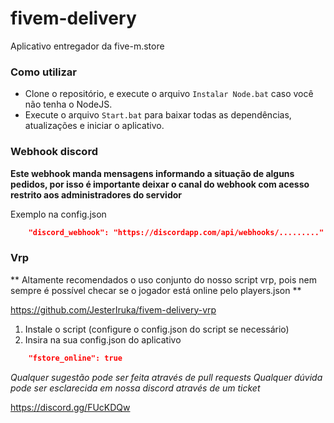 # fivem-delivery
Aplicativo entregador da five-m.store

### Como utilizar

- Clone o repositório, e execute o arquivo `Instalar Node.bat` caso você não tenha o NodeJS.
- Execute o arquivo `Start.bat` para baixar todas as dependências, atualizações e iniciar o aplicativo.

### Webhook discord

**Este webhook manda mensagens informando a situação de alguns pedidos, por isso é importante deixar o canal do webhook com acesso restrito aos administradores do servidor**

Exemplo na config.json

```json
    "discord_webhook": "https://discordapp.com/api/webhooks/........."
```

### Vrp

** Altamente recomendados o uso conjunto do nosso script vrp, pois nem sempre é possível checar se o jogador está online pelo players.json **

https://github.com/JesterIruka/fivem-delivery-vrp

1. Instale o script (configure o config.json do script se necessário)
2. Insira na sua config.json do aplicativo

```json
    "fstore_online": true
```


*Qualquer sugestão pode ser feita através de pull requests*
*Qualquer dúvida pode ser esclarecida em nossa discord através de um ticket*

https://discord.gg/FUcKDQw
